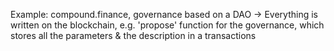 Example: compound.finance, governance based on a DAO
→ Everything is written on the blockchain, e.g. 'propose' function for the governance, which stores all the parameters & the description in a transactions
